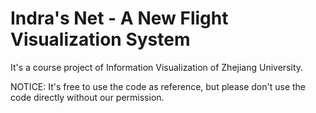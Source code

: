 Indra's Net - A New Flight Visualization System
====================
It's a course project of Information Visualization of Zhejiang University. 

NOTICE: It's free to use the code as reference, but please don't use the code directly without our permission.
